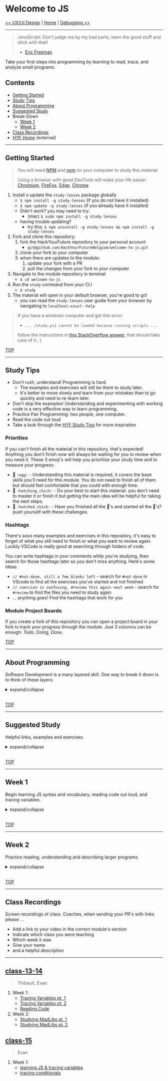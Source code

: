 # Welcome to JS

[<< UX/UI Design](https://github.com/hackyourfuturebelgium/ux-ui-design) | [Home](https://home.hackyourfuture.be) | [Debugging >>](https://github.com/hackyourfuturebelgium/debugging)

---

> _JavaScript_: Don't judge me by my bad parts, learn the good stuff and stick with that!
>
> - [Eric Freeman](https://www.oreilly.com/library/view/head-first-javascript/9781449340124/ch01.html)

Take your first steps into programming by learning to read, trace, and analyze small programs.

## Contents

- [Getting Started](#getting-started)
- [Study Tips](#study-tips)
- [About Programming](#about-programming)
- [Suggested Study](#suggested-study)
- Break-Down
  - [Week 1](#week-1)
  - [Week 2](#week-2)
- [Class Recordings](#class-recordings)
- [HYF Home](https://home.hackyourfuture.be/) (external)

---

## Getting Started

> You will need [NPM](https://docs.npmjs.com/downloading-and-installing-node-js-and-npm) and [nvm](https://github.com/nvm-sh/nvm#installing-and-updating) on your computer to study this material
>
> Using a browser with good DevTools will make your life easier: [Chromium](http://www.chromium.org/getting-involved/download-chromium), [FireFox](https://www.mozilla.org/en-US/firefox/new/), [Edge](https://www.microsoft.com/edge), [Chrome](https://www.google.com/chrome/)

1. Install o update the `study-lenses` package globally
   - `$ npm install -g study-lenses` (if you do not have it installed)
   - `$ npm update -g study-lenses` (if you already have it installed)
   - Didn't work? you may need to try:
     - (mac) `$ sudo npm install -g study-lenses`
   - having trouble updating?
     - try this: `$ npm uninstall -g study-lenses && npm install -g study-lenses`
2. Fork and clone this repository:
   1. fork the HackYourFuture repository to your personal account
      - `git@github.com:HackYourFutureBelgium/welcome-to-js.git`
   2. clone your fork to your computer
   3. when there are updates to the module:
      1. update your fork with a PR
      2. pull the changes from your fork to your computer
3. Navigate to the module repository in terminal
   - `$ cd welcome-to-js`
4. Run the `study` command from your CLI
   - `$ study`
5. The material will open in your default browser, you're good to go!
   - you can read the `study-lenses` user guide from your browser by navigating to `localhost:xxxx?--help`

> If you have a windows computer and get this error:
>
> - `... /study.ps1 cannot be loaded because running scripts ...`
>
> follow the instructions in [this StackOverflow answer](https://stackoverflow.com/a/63424744), that should take care of it ; )

[TOP](#welcome-to-js)

---

## Study Tips

- Don't rush, understand! Programming is hard.
  - The examples and exercises will still be there to study later.
  - It's better to move slowly and learn from your mistakes than to go quickly and need to re-learn later.
- Don't skip the examples! Understanding and experimenting with working code is a very effective way to learn programming.
- Practice Pair Programming: two people, one computer.
- Read the code out loud
- Take a look through the [HYF Study Tips](https://home.hackyourfuture.be/students/study-tips) for more inspiration

### Priorities

If you can't finish all the material in this repository, that's expected! Anything you don't finish now will always be waiting for you to review when you need it. These 3 emoji's will help you prioritize your study time and to measure your progress:

- 🥚 `:egg:` - Understanding this material is required, it covers the base skills you'll need for this module. You do not need to finish all of them but should feel comfortable that you could with enough time.
- 🐣 `:hatching_chick:` - Do your best to start this material. you don't need to master it or finish it but getting the main idea will be helpful for taking the next steps.
- 🐥 `:hatched_chick:` - Have you finished all the 🥚's and started all the 🐣's? push yourself with these challenges.

### Hashtags

There's sooo many examples and exercises in this repository, it's easy to forget of what you still need to finish or what you want to review again. Luckily VSCode is really good at searching through folders of code.

You can write hashtags in your comments while you're studying, then search for those hashtags later so you don't miss anything. Here's some ideas:

- `// #not-done, still a few blanks left` - search for `#not-done` in VScode to find all the exercises you've started and not finished
- `// coercion is confusing, #review this again next week` - search for `#review` to find the files you need to study again
- ... anything goes! Find the hashtags that work for you

### Module Project Boards

If you create a fork of this repository you can open a project board in your fork to track your progress through the module. Just 3 columns can be enough: _Todo_, _Doing_, _Done_.

[TOP](#welcome-to-js)

---

## About Programming

Software Development is a many layered skill. One way to break it down is to think of these layers:

<details>
<summary>expand/collapse</summary>
<br>

1. **Source Code**: _The basic literacy of programming_
   - Learning the key words (_vocabulary_) and syntax (_grammar_) for your programming language
   - Being able to read your code out loud, tracing it's execution as a computer would
   - Understanding what the developer wanted to say with their code
   - > **Welcome to JS** will focus on these skills\_
2. **Machine Instructions**: _The basic mechanics of programming_
   - Understanding the life-cycle of your program
   - Understand how the computer will interpret your source code to create a running program
   - Understand what about your code matters to the computer, and what matters to people
   - Fixing syntax errors that occur when you try to run your code
   - Predicting which lines of code will be executed in which order
   - Predicting how each line of code will change what is stored in program memory
   - Reading error messages & callstacks to fix fix semantic errors that occur when you run your code
   - > **Debugging** will focus on these skills\_
3. **Problem Solving & Algorithms**: _Breaking down large problems to be solved in small steps_
   - Understanding a coding challenge and being able to break it down in different ways
   - Determining which solution strategies are correct for which types of problems
   - Understanding how test cases are used to describe your solution strategy
   - Identifying the best language feature to use with your strategy
   - Reading test cases to understand how code is _supposed to_ behave
   - Using Test Cases to structure your solution design process (Test Driven Development)
   - Identifying and isolating mistakes in your code by reading failing test cases
   - Demonstrating your code does what you think it does by passing test cases
   - > _**Behavior, Strategy, Implementation** Module will focus on these skills_
4. **Software Design**: _Organizing smaller pieces of code into full software solutions_
   - All in good time ;)
   - > _Every module starting with **Separation of Concerns** will focus on these skills_

</details>
<br>

[TOP](#welcome-to-js)

---

## Suggested Study

Helpful links, examples and exercises.

<details>
<summary>expand/collapse</summary>

### Be the Computer

These two games are deceptively simple. You will be given pseudo-code and will need to follow the instructions the same way a computer would. Practicing this game will help you learn how to trace code, and prepare you for learning about program memory in the next module - Debugging.

- 🥚 [compute-it](http://compute-it.toxicode.fr/)
- 🐣 [little-dot](http://little-dot.toxicode.fr/)

### What is Programming?

- [CodeAcademy](https://www.codecademy.com/articles/what-is-programming)
- [The Coding Train](https://www.youtube.com/watch?v=AImF__7FyzM)
- [Practical Introduction to JS](https://shawnr.gitbooks.io/practical-introduction-to-javascript/content/what-is-programming/)

### What is JavaScript?

- [Andrew Mosh](https://www.youtube.com/watch?v=W6NZfCO5SIk) (first 5 minutes)
- [Code School](https://www.youtube.com/watch?v=nItSSTwBvSU)
- [MDN: First Steps](https://developer.mozilla.org/en-US/docs/Learn/JavaScript/First_steps/What_is_JavaScript)
- [javascript.info](https://javascript.info/intro)
- [Danielle Thé](https://www.youtube.com/watch?v=gT0Lh1eYk78)

### Just Enough JavaScript

In this module you will only learn a small part of what JavaScript has to offer. You will learn _just enough_ JavaScript to make small programs that process text and interact with users. Why just enough, and not a little more? Because reading and understanding program logic is more important than JavaScript, so why let the code get in the way?

- [just-enough-javascript](./just-enough-javascript)

### Tutorials

A selection of tutorial sites with interactive exercises, these tutorial will help you learn the JS Syntax you need to study the exercises in this repository. As you're setting your study plans and priorities, remember: [Just Enough JavaScript](./just-enough-javascript). These tutorials will each cover different topics in different orders and in different ways. Find the one that works for you:

- [sololearn](https://www.sololearn.com/learning/1024): through Conditionals and Loops
- [javascript.express](https://www.javascript.express/): the chapters that cover Just Enough JavaScript
- [launchcode](https://education.launchcode.org/intro-to-professional-web-dev/index.html): chapters 1 -> 5
- [programiz](https://www.programiz.com/javascript/get-started): through while loops
- [the net ninja](https://www.youtube.com/playlist?list=PL4cUxeGkcC9haFPT7J25Q9GRB_ZkFrQAc) (video series)
- [freecodecamp](https://www.freecodecamp.org/learn/javascript-algorithms-and-data-structures/basic-javascript/): through for loops. (more advanced)
- [speaking js](http://speakingjs.com/) (online book)
- [Headfirst JavaScript](https://www.oreilly.com/library/view/head-first-javascript/9781449340124/ch01.html): an outstanding (paid) book for understanding JS and the web. comes with code samples you can run locally

Is there another tutorial you like better than these? not a problem! Just us a PR so other students can find it ;)

### References

Resources you can use to look up specific concepts when you are stuck or curious.

- [Mozilla Developer Network (MDN)](https://developer.mozilla.org/en-US/docs/Web/javascript): _the_ reference for JavaScript. It will take time to learn how to read and understand MDN, but it's worth the wait.
- [javascript.info](https://javascript.info): for short and clear explanations of everything you will need in JS
- [hackyourfuture.github.io/study](https://hackyourfuture.github.io/study): a collection of explanations and resources put together by the HYF community. PR's are welcome!
- [codeacademy cheat-sheets](https://www.codecademy.com/learn/introduction-to-javascript/modules/learn-javascript-introduction/cheatsheet)

### Asking and Searching

- your class repo: issues & discussions
- [ask a duck](https://rubberduckdebugging.com/)
- [what happens when ...](https://github.com/alex/what-happens-when)
- [getting answers](https://www.mikeash.com/getting_answers.html)
- [how to ask programming questions](https://www.propublica.org/nerds/how-to-ask-programming-questions)
- [asking technical questions](https://www.youtube.com/watch?v=Gc9ilHp01vY)

<!-- ### Flashcards

There's a good reason these have been around forever, they work. Quiz yourself on the most fundamental concepts in this module the good old-fashioned way: with flashcards.

- 🥚 **[Printables](./flashcards/printables)**: PDFs to print and study offline
- 🥚 **[Interactive](./flashcards/interactive)**: to study live in your browser -->

### Reading Code

- ([how do computers read code?](https://www.youtube.com/watch?v=QXjU9qTsYCc))
- [Reading code is harder than writing it](https://trishagee.github.io/presentation/reading_code/)
- [Learn to read the Source, Luke](https://blog.codinghorror.com/learn-to-read-the-source-luke/)
- [Close-Reading Code](https://kylefdoherty.github.io/blog/2014/06/26/close-reading-code/)
- [Read Code Good](https://www.youtube.com/watch?v=mW_xKGUKLpk)
- [How to read code?](https://itnext.io/how-to-read-code-bf478c262932)
- [5 tips](https://medium.com/@smilin.robin/5-tips-on-how-to-read-someone-elses-code-b931b6a059ec)
- [How to read other people's code](https://selftaughtcoders.com/how-to-quickly-and-effectively-read-other-peoples-code/)
- [ASCII Pronunciation Rules for Programmers](https://blog.codinghorror.com/ascii-pronunciation-rules-for-programmers/)
- [JavaScript Glossary](https://www.codecademy.com/articles/glossary-javascript)
- [How to teach programming (and other things)?](https://www.youtube.com/watch?v=g1ib43q3uXQ&feature=youtu.be&t=1209)
- Code Reading Clubs - [code-reading.org](https://code-reading.org/)
  - [Resources](https://github.com/CodeReadingClubs/Resources)
  - [pdf-maker](https://github.com/CodeReadingClubs/pdf-maker) - convert code from GitHub into a PDF for reading

### Exercises in this Repo

The exercises in this module focus on how to read and understand programs that interact with a user. These exercises are a few steps above what you are expected to write or easily understand, that's the idea! As a programmer you will spend more of your time reading, understanding and adjusting code than you will writing it. So why not start there?

- 🐣 **[reading-programs](./reading-programs)**: Practice reading interactive programs. This includes identifying variables, tracing code like the computer, drawing on the code, and asking good questions.
- 🐣 **[describing-programs](./describing-programs)**: Analyze programs in detail learning to explain what is happening on each line, and explaining how each line contributes to the program's overall behavior.
- 🐥 **[explorations](./explorations)**: Experiment with JS language features that interest you, try modifying the programs in this repo, or try writing your own. This folder is yours to explore JS and programming.

</details>
<br>

[TOP](#welcome-to-js)

---

## Week 1

Begin learning JS syntax and vocabulary, reading code out loud, and tracing variables.

<details>
<summary>expand/collapse</summary>
<br>

### Before Class

- [What is Programming?](#what-is-programming), [What is JavaScript?](#what-is-javascript)
- Follow the instructions in [Getting Started](#getting-started) to install `study-lenses`
- Skim these chapters from [./just-enough-javascript](./just-enough-javascript)
  - Comments and Logs
  - `guide-tracing.mp4`
  - Variables
  - Conditionals

### During Class

Learn how to use a Trace Table to understand what is happening in a program.

#### Before Break

- Q/A about "What is JavaScript?"
- How to open and study the module
- What are variables? How can you study them?
  - the `?variables` lens
  - the `?highlight` lens
  - the `trace` button
  - trace tables
  - parsons problems
- Study the exercises in `/just-enough-javascript/variables/trace`

#### After Break

- Study the exercises in `/just-enough-javascript/conditionals/trace`

### After Class

No project. Just lots of study time, alone and in groups. Here's some ideas for what to focus on this week:

- 🥚 [compute-it](http://compute-it.toxicode.fr/), 🐣 [little-dot](http://little-dot.toxicode.fr/)
- [ASCII Pronunciation Rules for Programmers](https://blog.codinghorror.com/ascii-pronunciation-rules-for-programmers/)
- [./just-enough-javascript](./just-enough-javascript) through While Loops
  - you do not need to complete every exercise in each chapter, just enough that you're comfortable to move on
  - you can always return to study these chapters again, or to complete what you didn't finish
- Study through While Loops in your favorite online tutorial

Keep the question coming!

</details>
<br>

[TOP](#welcome-to-js)

---

## Week 2

Practice reading, understanding and describing larger programs.

<details>
<summary>expand/collapse</summary>
<br>

### Before Class

- Skim these chapters from [./just-enough-javascript](./just-enough-javascript)
  - Break, Continue
  - For-of Loops
- Look through the READMEs of
  - [./reading-programs](./reading-programs)
  - [./describing-programs](./describing-programs)
- Try out the "ask me" button if you haven't yet

### During Class

Practice reading and describing programs

#### Before Break

- How do you read a program? Why?
- Practice answering questions from the "ask me" button

#### After Break

- How do you describe a program? Why?
- Practice writing comments to describe small programs

### After Class

No project. Just lots of study time, alone and in groups. Keep asking questions!

- The rest of [./just-enough-javascript](./just-enough-javascript)
  - you do not need to complete every exercise in each chapter, just enough that you're comfortable to move on
  - you can always return to study these chapters again, or to complete what you didn't finish
- Study through for-of Loops in your favorite online tutorial
- Read and describe as many programs as you can
  - the goal is to become comfortable investigating code you _don't_ understand yet
  - it's okay if you don't understand a program completely, as long as you understand more each time

</details>
<br>

[TOP](#welcome-to-js)

---

## Class Recordings

Screen recordings of class. Coaches, when sending your PR's with links please ...

- Add a link to your video in the correct module's section
- Indicate which class you were teaching
- Which week it was
- Give your name
- and a helpful description

---

## [class-13-14](https://github.com/hackyourfuturebelgium/class-13-14)

> Thibault, Evan

1. Week 1:
   - [Tracing Variables pt. 1](https://vimeo.com/524232825/)
   - [Tracing Variables pt. 2](https://vimeo.com/524233174/)
   - [Reading Code](https://vimeo.com/524232999/)
2. Week 2:
   - [Studying MadLibs pt. 1](https://vimeo.com/528300558)
   - [Studying MadLibs pt. 2](https://vimeo.com/528300446)

## [class-15](https://github.com/hackyourfuturebelgium/class-15)

> Evan

1. Week 1:
   - [learning JS & tracing variables](https://vimeo.com/551365120)
   - [tracing conditionals](https://vimeo.com/551365422)
